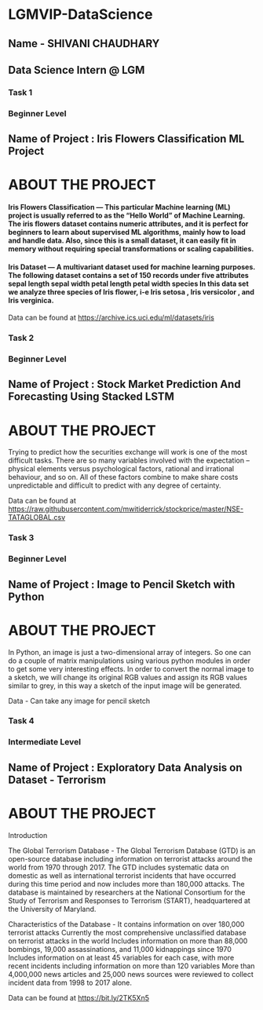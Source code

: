 # LGMVIP-DataScience

## Name - SHIVANI CHAUDHARY
## Data Science Intern @ LGM
### Task 1
### Beginner Level
## Name of Project : Iris Flowers Classification ML Project

# ABOUT THE PROJECT
#### Iris Flowers Classification — This particular Machine learning (ML) project is usually referred to as the “Hello World” of Machine Learning. The iris flowers dataset contains numeric attributes, and it is perfect for beginners to learn about supervised ML algorithms, mainly how to load and handle data. Also, since this is a small dataset, it can easily fit in memory without requiring special transformations or scaling capabilities.

#### Iris Dataset — A multivariant dataset used for machine learning purposes. The following dataset contains a set of 150 records under five attributes sepal length sepal width petal length petal width species In this data set we analyze three species of Iris flower, i-e Iris setosa , Iris versicolor , and Iris verginica.

Data can be found at https://archive.ics.uci.edu/ml/datasets/iris


### Task 2
### Beginner Level
## Name of Project : Stock Market Prediction And Forecasting Using Stacked LSTM

# ABOUT THE PROJECT
Trying to predict how the securities exchange will work is one of the most difficult tasks. There are so many variables involved with the expectation – physical elements versus psychological factors, rational and irrational behaviour, and so on. All of these factors combine to make share costs unpredictable and difficult to predict with any degree of certainty.

Data can be found at https://raw.githubusercontent.com/mwitiderrick/stockprice/master/NSE-TATAGLOBAL.csv


### Task 3
### Beginner Level
## Name of Project : Image to Pencil Sketch with Python

# ABOUT THE PROJECT
In Python, an image is just a two-dimensional array of integers. So one can do a couple of matrix manipulations using various python modules in order to get some very interesting effects. In order to convert the normal image to a sketch, we will change its original RGB values and assign its RGB values similar to grey, in this way a sketch of the input image will be generated.

Data - Can take any image for pencil sketch

### Task 4
### Intermediate Level
## Name of Project : Exploratory Data Analysis on Dataset - Terrorism

# ABOUT THE PROJECT
Introduction

The Global Terrorism Database -
The Global Terrorism Database (GTD) is an open-source database including information on terrorist attacks around the world from 1970 through 2017. The GTD includes systematic data on domestic as well as international terrorist incidents that have occurred during this time period and now includes more than 180,000 attacks. The database is maintained by researchers at the National Consortium for the Study of Terrorism and Responses to Terrorism (START), headquartered at the University of Maryland.

Characteristics of the Database -
It contains information on over 180,000 terrorist attacks Currently the most comprehensive unclassified database on terrorist attacks in the world Includes information on more than 88,000 bombings, 19,000 assassinations, and 11,000 kidnappings since 1970 Includes information on at least 45 variables for each case, with more recent incidents including information on more than 120 variables More than 4,000,000 news articles and 25,000 news sources were reviewed to collect incident data from 1998 to 2017 alone.

Data can be found at https://bit.ly/2TK5Xn5
